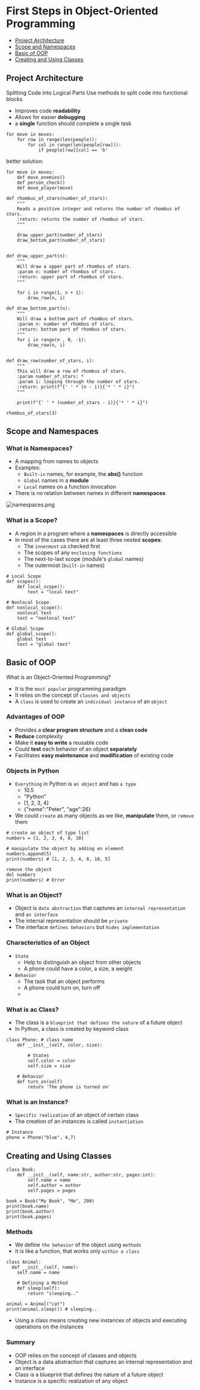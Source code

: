 # First Steps in Object-Oriented Programming

- [Project Architecture](#project-architecture)
- [Scope and Namespaces](#scope-and-namespaces)
- [Basic of OOP](#basic-of-oop)
- [Creating and Using Classes](#creating-and-using-classess)

## Project Architecture
Splitting Code into Logical Parts
Use methods to split code into functional blocks
- Improves code **readability**
- Allows for easier **debugging**
- a **single** function should complete a single task

```editorconfig
for move in moves:
    for row in range(len(people)):
        for col in range(len(people[row])):
            if people[row][col] == 'b'
```
better solution:
```editorconfig
for move in moves:
    def move_enemies()
    def person_check()
    def move_player(move)
```

```editorconfig
def rhombus_of_stars(number_of_stars):
    """
    Reads a positive integer and returns the number of rhombus of stars.
    :return: returns the number of rhombus of stars.
    """

    draw_upper_part(number_of_stars)
    draw_bottom_part(number_of_stars)


def draw_upper_part(n):
    """
    Will draw a upper part of rhombus of stars.
    :param n: number of rhombus of stars.
    :return: upper part of rhombus of stars.
    """

    for i in range(1, n + 1):
        draw_row(n, i)

def draw_bottom_part(n):
    """
    Will draw a bottom part of rhombus of stars.
    :param n: number of rhombus of stars.
    :return: bottom part of rhombus of stars.
    """
    for i in range(n , 0, -1):
        draw_row(n, i)


def draw_row(number_of_stars, i):
    """
    This will draw a row of rhombus of stars.
    :param number_of_stars: *
    :param i: looping through the number of stars.
    :return: print(f"{' ' * (n - i)}{'* ' * i}")
    """

    print(f"{' ' * (number_of_stars - i)}{'* ' * i}")

rhombus_of_stars(3)
```
## Scope and Namespaces
### What is Namespaces?
- A mapping from names to objects
- Examples:
  - `Built-in` names, for example, the **abs()** function
  - `Global` names in a **module**
  - `Local` names on a function invocation
- There is no relation between names in different **namespaces**

![namespaces.png](../images/namespaces.png)

### What is a Scope?

- A region in a program where a **namespaces** is directly accessible
- In most of the cases there are at least three nested **scopes**:
  - The `innermost` us checked first
  - The scopes of any `enclosing functions`
  - The next-to-last scope (module's `global` names)
  - The outermost (`built-in` names)
```editorconfig
# Local Scope
def scopes():
    def local_scope():
        text = "local text"

# Nonlocal Scope
def nonlocal_scope():
    nonlocal text
    text = "nonlocal text"

# Global Scope
def global_scope():
    global text
    text = "global text"
```

## Basic of OOP
What is an Object-Oriented Programming?
- It is the `most popular` programming paradigm
- It relies on the concept of `classes and objects`
- A `class` is used to create an `individual instance` of an `object`

### Advantages of OOP
- Provides a **clear program structure** and a **clean code**
- **Reduce** complexity
- Make it **easy to write** a reusable code
- Could **test** each behavior of an object **separately**
- Facilitates **easy maintenance** and **modification** of existing code

### Objects in Python
- `Everything` in Python is `an object` and has `a type`
  - 10.5
  - "Python"
  - [1, 2, 3, 4]
  - {"name":"Peter", "age":26}
- We could `create` as many objects as we like, **manipulate** them, or `remove` them

```editorconfig
# create an object of type list
numbers = [1, 2, 3, 4, 8, 10]

# manipulate the object by adding en element
numbers.append(5)
print(numbers) # [1, 2, 3, 4, 8, 10, 5]

remove the object
del numbers
print(numbers) # Error
```
### What is an Object?
- Object is `data abstraction` that captures an `internal representation` and `an interface`
- The internal representation should be `private`
- The interface `defines behaviors` but `hides implementation`

### Characteristics of an Object
- `State`
  - Help to distinguish an object from other objects
  - A phone could have a color, a size, a weight
- `Behavior`
  - The task that an object performs
  - A phone could turn on, turn off
  - 
### What is ac Class?
- The class is a `blueprint that defines the nature` of a future object
- In Python, a class is created by keyword class
```editorconfig
class Phone: # class name
    def __init__(self, color, size):
                     
        # States             
        self.color = color
        self.size = size
    
    # Behavior
    def turn_on(self)
        return 'The phone is turned on'
```
### What is an Instance?
- `Specific realization` of an object of certain class
- The creation of an instances is called `instantiation`
```editorconfig
# Instance
phone = Phone("blue", 4,7)
```
## Creating and Using Classes
```editorconfig
class Book:
    def __init__(self, name:str, author:str, pages:int):
        self.name = name
        self.author = author
        self.pages = pages

book = Book("My Book", "Me", 200)
print(book.name)
print(book.author)
print(book.pages)
```
### Methods
- We define `the behavior` of the object using `methods`
- It is like a function, that works only `within a class`
```editorconfig
class Animal:
  def __init__(self, name):
    self.name = name
                   
    # Defining a Method               
    def sleep(self):
        return "sleeping.."

animal = Animal("cat")
print(animal.sleep()) # sleeping..
```
- Using a class means creating new instances of objects and executing operations on the instances

### Summary
- OOP relies on the concept of classes and objects
- Object is a data abstraction that captures an internal representation and an interface
- Class is a blueprint that defines the nature of a future object
- Instance is a specific realization of any object